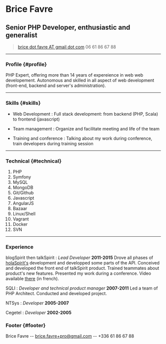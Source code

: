 # Brice Favre
## Senior PHP Developer, enthusiastic and generalist

> [brice dot favre AT gmail dot com](mailto:brice.favre+pro@gmail.com)
> 06 61 86 67 88

------

### Profile {#profile}

PHP Expert, offering more than 14 years of expereience in web web developement. Autonomous and skilled in all aspect of web development (front-end, backend and server's administration). 

------

### Skills {#skills}

* Web Development
  : Full stack development: from backend (PHP, Scala) to frontend (javascript)

* Team management
  : Organize and facilitate meeting and life of the team

* Training and conference
  : Talking about my work during conference, train developers during training session

------

### Technical {#technical}

1. PHP
1. Symfony
1. MySQL
1. MongoDB
1. Git/Github
1. Javascript
1. AngularJS
1. Bazaar
1. Linux/Shell
1. Vagrant
1. Docker
1. SVN

------

### Experience

blogSpirit then talkSpirit
: *Lead Developer*
	__2011-2015__
	Drove all phases of [holaSpirit's](http://www.holaspirit.com) development and developped some parts of the API.
	Conceived and developed the front end of talkSpirit product.
	Trained teammates about product's new features.
	Presented my work during a conference. Video available [there](https://vimeo.com/57088529) (in french).

SQLI
: *Developer and technical product manager*
	__2007-2011__
	Led a team of PHP Architect. 
	Conducted and developed project.	

NTSys 
: *Developer*
	__2005-2007__

Cegetel
: *Developer*
	__2002-2005__

### Footer {#footer}

Brice Favre -- <brice.favre+pro@gmail.com> -- +336 61 86 67 88
